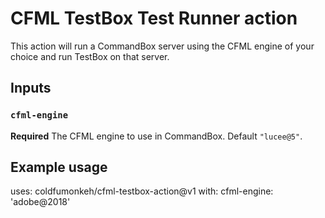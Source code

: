 # CFML TestBox Test Runner action

This action will run a CommandBox server using the CFML engine of your choice and run TestBox on that server.

## Inputs

### `cfml-engine`

**Required** The CFML engine to use in CommandBox. Default `"lucee@5"`.

## Example usage

uses: coldfumonkeh/cfml-testbox-action@v1
with:
  cfml-engine: 'adobe@2018'
